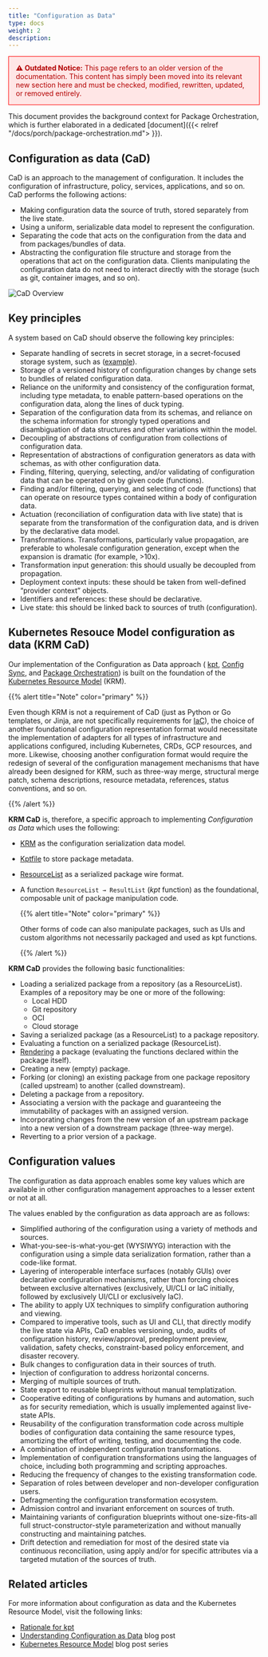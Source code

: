 ```yaml
---
title: "Configuration as Data"
type: docs
weight: 2
description: 
---
```


<div style="border: 1px solid red; background-color: #ffe6e6; color: #b30000; padding: 1em; margin-bottom: 1em;">
  <strong>⚠️ Outdated Notice:</strong> This page refers to an older version of the documentation. This content has simply been moved into its relevant new section here and must be checked, modified, rewritten, updated, or removed entirely.
</div>

This document provides the background context for Package Orchestration, which is further
elaborated in a dedicated [document]({{< relref "/docs/porch/package-orchestration.md"> }}).

## Configuration as data (CaD)

CaD is an approach to the management of configuration. It includes the configuration of
infrastructure, policy, services, applications, and so on. CaD performs the following actions:

* Making configuration data the source of truth, stored separately from the live state.
* Using a uniform, serializable data model to represent the configuration.
* Separating the code that acts on the configuration from the data and from packages/bundles of
  data.
* Abstracting the configuration file structure and storage from the operations that act on the
  configuration data. Clients manipulating the configuration data do not need to interact directly
  with the storage (such as git, container images, and so on).

![CaD Overview](/static/images/porch/CaD-Overview.svg)

## Key principles

A system based on CaD should observe the following key principles:

* Separate handling of secrets in secret storage, in a secret-focused storage system, such as
  ([example](https://cert-manager.io/)).
* Storage of a versioned history of configuration changes by change sets to bundles of related
  configuration data.
* Reliance on the uniformity and consistency of the configuration format, including type metadata,
  to enable pattern-based operations on the configuration data, along the lines of duck typing.
* Separation of the configuration data from its schemas, and reliance on the schema information for
  strongly typed operations and disambiguation of data structures and other variations within the
  model.
* Decoupling of abstractions of configuration from collections of configuration data.
* Representation of abstractions of configuration generators as data with schemas, as with other
  configuration data.
* Finding, filtering, querying, selecting, and/or validating of configuration data that can be
  operated on by given code (functions).
* Finding and/or filtering, querying, and selecting of code (functions) that can operate on
  resource types contained within a body of configuration data.
* Actuation (reconciliation of configuration data with live state) that is separate from the
  transformation of the configuration data, and is driven by the declarative data model.
* Transformations. Transformations, particularly value propagation, are preferable to wholesale
  configuration generation, except when the expansion is dramatic (for example, >10x).
* Transformation input generation: this should usually be decoupled from propagation.
* Deployment context inputs: these should be taken from well-defined “provider context” objects.
* Identifiers and references: these should be declarative.
* Live state: this should be linked back to sources of truth (configuration).

## Kubernetes Resouce Model configuration as data (KRM CaD)

Our implementation of the Configuration as Data approach (
[kpt](https://kpt.dev),
[Config Sync](https://cloud.google.com/anthos-config-management/docs/config-sync-overview),
and [Package Orchestration](https://github.com/nephio-project/porch))
is built on the foundation of the
[Kubernetes Resource Model](https://github.com/kubernetes/design-proposals-archive/blob/main/architecture/resource-management.md)
(KRM).

{{% alert title="Note" color="primary" %}}

Even though KRM is not a requirement of CaD (just as Python or Go templates, or Jinja, are not
specifically requirements for [IaC](https://en.wikipedia.org/wiki/Infrastructure_as_code)), the
choice of another foundational configuration representation format would necessitate the
implementation of adapters for all types of infrastructure and applications configured, including
Kubernetes, CRDs, GCP resources, and more. Likewise, choosing another configuration format would
require the redesign of several of the configuration management mechanisms that have already been
designed for KRM, such as three-way merge, structural merge patch, schema descriptions, resource
metadata, references, status conventions, and so on.

{{% /alert %}}


**KRM CaD** is, therefore, a specific approach to implementing *Configuration as Data* which uses
the following:

* [KRM](https://github.com/kubernetes/design-proposals-archive/blob/main/architecture/resource-management.md)
  as the configuration serialization data model.
* [Kptfile](https://kpt.dev/reference/schema/kptfile/) to store package metadata.
* [ResourceList](https://kpt.dev/reference/schema/resource-list/) as a serialized package wire
  format.
* A function `ResourceList → ResultList` (*kpt* function) as the foundational, composable unit of
  package manipulation code.
  
  {{% alert title="Note" color="primary" %}}

  Other forms of code can also manipulate packages, such as UIs and custom algorithms not
  necessarily packaged and used as kpt functions.

  {{% /alert %}}


**KRM CaD** provides the following basic functionalities:

* Loading a serialized package from a repository (as a ResourceList). Examples of a repository may
  be one or more of the following:
  * Local HDD
  * Git repository
  * OCI
  * Cloud storage
* Saving a serialized package (as a ResourceList) to a package repository.
* Evaluating a function on a serialized package (ResourceList).
* [Rendering](https://kpt.dev/book/04-using-functions/#declarative-function-execution) a package
  (evaluating the functions declared within the package itself).
* Creating a new (empty) package.
* Forking (or cloning) an existing package from one package repository (called upstream) to another
  (called downstream).
* Deleting a package from a repository.
* Associating a version with the package and guaranteeing the immutability of packages with an
  assigned version.
* Incorporating changes from the new version of an upstream package into a new version of a
  downstream package (three-way merge).
* Reverting to a prior version of a package.

## Configuration values

The configuration as data approach enables some key values which are available in other
configuration management approaches to a lesser extent or not at all.

The values enabled by the configuration as data approach are as follows:

* Simplified authoring of the configuration using a variety of methods and sources.
* What-you-see-is-what-you-get (WYSIWYG) interaction with the configuration using a simple data
  serialization formation, rather than a code-like format.
* Layering of interoperable interface surfaces (notably GUIs) over declarative configuration
  mechanisms, rather than forcing choices between exclusive alternatives (exclusively, UI/CLI or
  IaC initially, followed by exclusively UI/CLI or exclusively IaC).
* The ability to apply UX techniques to simplify configuration authoring and viewing.
* Compared to imperative tools, such as UI and CLI, that directly modify the live state via APIs,
  CaD enables versioning, undo, audits of configuration history, review/approval, predeployment
  preview, validation, safety checks, constraint-based policy enforcement, and disaster recovery.
* Bulk changes to configuration data in their sources of truth.
* Injection of configuration to address horizontal concerns.
* Merging of multiple sources of truth.
* State export to reusable blueprints without manual templatization.
* Cooperative editing of configurations by humans and automation, such as for security remediation,
  which is usually implemented against live-state APIs.
* Reusability of the configuration transformation code across multiple bodies of configuration data
  containing the same resource types, amortizing the effort of writing, testing, and documenting
  the code.
* A combination of independent configuration transformations.
* Implementation of configuration transformations using the languages of choice, including both
  programming and scripting approaches.
* Reducing the frequency of changes to the existing transformation code.
* Separation of roles between developer and non-developer configuration users.
* Defragmenting the configuration transformation ecosystem.
* Admission control and invariant enforcement on sources of truth.
* Maintaining variants of configuration blueprints without one-size-fits-all full
  struct-constructor-style parameterization and without manually constructing and maintaining
  patches.
* Drift detection and remediation for most of the desired state via continuous reconciliation,
  using apply and/or for specific attributes via a targeted mutation of the sources of truth.

## Related articles

For more information about configuration as data and the Kubernetes Resource Model, visit the
following links:

* [Rationale for kpt](https://kpt.dev/guides/rationale)
* [Understanding Configuration as Data](https://cloud.google.com/blog/products/containers-kubernetes/understanding-configuration-as-data-in-kubernetes)
  blog post
* [Kubernetes Resource Model](https://cloud.google.com/blog/topics/developers-practitioners/build-platform-krm-part-1-whats-platform)
  blog post series
